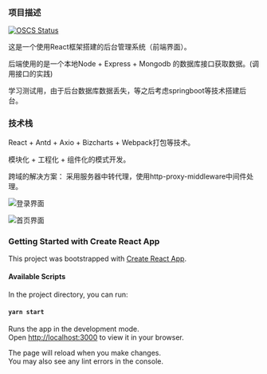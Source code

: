 ### 项目描述
 [![OSCS Status](https://www.oscs1024.com/platform/badge/mumu-pika/React-project1-admin.svg?size=small)](https://www.oscs1024.com/project/mumu-pika/React-project1-admin?ref=badge_small)

这是一个使用React框架搭建的后台管理系统（前端界面）。

后端使用的是一个本地Node + Express + Mongodb 的数据库接口获取数据。(调用接口的实践)

学习测试用，由于后台数据库数据丢失，等之后考虑springboot等技术搭建后台。

### 技术栈
React + Antd + Axio + Bizcharts + Webpack打包等技术。

模块化 + 工程化 + 组件化的模式开发。

跨域的解决方案： 采用服务器中转代理，使用http-proxy-middleware中间件处理。

![登录界面](https://s2.loli.net/2022/07/05/p28LXjtz1ZnCD7w.png)

![首页界面](https://s2.loli.net/2022/07/05/anONAt2iFRymU9E.png)


### Getting Started with Create React App

This project was bootstrapped with [Create React App](https://github.com/facebook/create-react-app).

#### Available Scripts

In the project directory, you can run:

#### `yarn start`

Runs the app in the development mode.\
Open [http://localhost:3000](http://localhost:3000) to view it in your browser.

The page will reload when you make changes.\
You may also see any lint errors in the console.